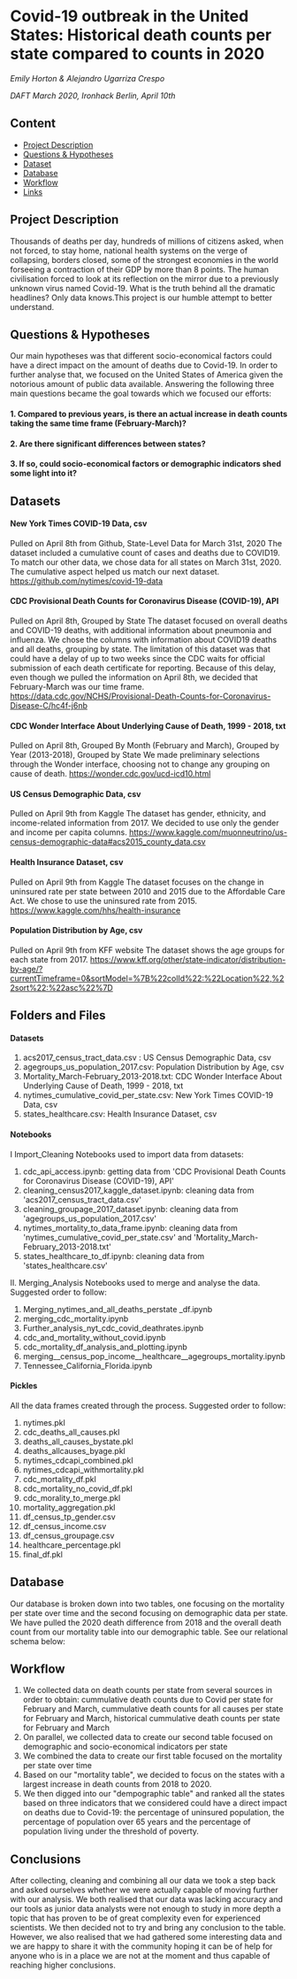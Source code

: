 # Covid-19 outbreak in the United States: Historical death counts per state compared to counts in 2020
*Emily Horton & Alejandro Ugarriza Crespo*

*DAFT March 2020, Ironhack Berlin, April 10th*

## Content
- [Project Description](#project-description)
- [Questions & Hypotheses](#questions-hypotheses)
- [Dataset](#dataset)
- [Database](#database)
- [Workflow](#workflow)
- [Links](#links)

## Project Description
Thousands of deaths per day, hundreds of millions of citizens asked, when not forced, to stay home, national health systems on the verge of collapsing, borders closed, some of the strongest economies in the world forseeing a contraction of their GDP by more than 8 points. The human civilisation forced to look at its reflection on the mirror due to a previously unknown virus named Covid-19.
What is the truth behind all the dramatic headlines? Only data knows.This project is our humble attempt to better understand.

## Questions & Hypotheses
Our main hypotheses was that different socio-economical factors could have a direct impact on the amount of deaths due to Covid-19. In order to further analyse that, we focused on the United States of America given the notorious amount of public data available. Answering the following three main questions became the goal towards which we focused our efforts:
#### 1. Compared to previous years, is there an actual increase in death counts taking the same time frame (February-March)?
#### 2. Are there significant differences between states?
#### 3. If so, could socio-economical factors or demographic indicators shed some light into it?

## Datasets
#### New York Times COVID-19 Data, csv
Pulled on April 8th from Github, State-Level Data for March 31st, 2020
The dataset included a cumulative count of cases and deaths due to COVID19. To match our other data, we chose data for all states on March 31st, 2020. The cumulative aspect helped us match our next dataset. 
https://github.com/nytimes/covid-19-data

#### CDC Provisional Death Counts for Coronavirus Disease (COVID-19), API
Pulled on April 8th, Grouped by State 
The dataset focused on overall deaths and COVID-19 deaths, with additional information about pneumonia and influenza. We chose the columns with information about COVID19 deaths and all deaths, grouping by state. 
The limitation of this dataset was that could have a delay of up to two weeks since the CDC waits for official submission of each death certificate for reporting. Because of this delay, even though we pulled the information on April 8th, we decided that February-March was our time frame.
https://data.cdc.gov/NCHS/Provisional-Death-Counts-for-Coronavirus-Disease-C/hc4f-j6nb

#### CDC Wonder Interface About Underlying Cause of Death, 1999 - 2018, txt
Pulled on April 8th, Grouped By Month (February and March), Grouped by Year (2013-2018), Grouped by State
We made preliminary selections through the Wonder interface, choosing not to change any grouping on cause of death. 
https://wonder.cdc.gov/ucd-icd10.html

#### US Census Demographic Data, csv
Pulled on April 9th from Kaggle
The dataset has gender, ethnicity, and income-related information from 2017. We decided to use only the gender and income per capita columns. 
https://www.kaggle.com/muonneutrino/us-census-demographic-data#acs2015_county_data.csv

#### Health Insurance Dataset, csv
Pulled on April 9th from Kaggle
The dataset focuses on the change in uninsured rate per state between 2010 and 2015 due to the Affordable Care Act. We chose to use the uninsured rate from 2015. 
https://www.kaggle.com/hhs/health-insurance

#### Population Distribution by Age, csv
Pulled on April 9th from KFF website
The dataset shows the age groups for each state from 2017. 
https://www.kff.org/other/state-indicator/distribution-by-age/?currentTimeframe=0&sortModel=%7B%22colId%22:%22Location%22,%22sort%22:%22asc%22%7D

## Folders and Files
#### Datasets
   1. acs2017_census_tract_data.csv : US Census Demographic Data, csv
   2. agegroups_us_population_2017.csv: Population Distribution by Age, csv
   3. Mortality_March-February_2013-2018.txt: CDC Wonder Interface About Underlying Cause of Death, 1999 - 2018, txt
   4. nytimes_cumulative_covid_per_state.csv: New York Times COVID-19 Data, csv
   5. states_healthcare.csv: Health Insurance Dataset, csv
    
#### Notebooks
   I Import_Cleaning
   Notebooks used to import data from datasets:
   1. cdc_api_access.ipynb: getting data from 'CDC Provisional Death Counts for Coronavirus Disease (COVID-19), API'
   2. cleaning_census2017_kaggle_dataset.ipynb: cleaning data from 'acs2017_census_tract_data.csv'
   3. cleaning_groupage_2017_dataset.ipynb: cleaning data from 'agegroups_us_population_2017.csv'
   4. nytimes_mortality_to_data_frame.ipynb: cleaning data from 'nytimes_cumulative_covid_per_state.csv' and 'Mortality_March-              February_2013-2018.txt'
   5. states_healthcare_to_df.ipynb: cleaning data from 'states_healthcare.csv'
        
   II. Merging_Analysis
   Notebooks used to merge and analyse the data. Suggested order to follow:
   1. Merging_nytimes_and_all_deaths_perstate _df.ipynb
   2. merging_cdc_mortality.ipynb
   3. Further_analysis_nyt_cdc_covid_deathrates.ipynb
   4. cdc_and_mortality_without_covid.ipynb
   5. cdc_mortality_df_analysis_and_plotting.ipynb
   6. merging__census_pop_income__healthcare__agegroups_mortality.ipynb
   7. Tennessee_California_Florida.ipynb
     
#### Pickles
   All the data frames created through the process. Suggested order to follow:
   1. nytimes.pkl
   2. cdc_deaths_all_causes.pkl
   3. deaths_all_causes_bystate.pkl
   4. deaths_allcauses_byage.pkl
   5. nytimes_cdcapi_combined.pkl
   6. nytimes_cdcapi_withmortality.pkl
   7. cdc_mortality_df.pkl
   8. cdc_mortality_no_covid_df.pkl
   9. cdc_morality_to_merge.pkl
   10. mortality_aggregation.pkl
   11. df_census_tp_gender.csv
   12. df_census_income.csv
   13. df_census_groupage.csv
   14. healthcare_percentage.pkl
   15. final_df.pkl
    


## Database
Our database is broken down into two tables, one focusing on the mortality per state over time and the second focusing on demographic data per state. We have pulled the 2020 death difference from 2018 and the overall death count from our mortality table into our demographic table. See our relational schema below:

## Workflow
1. We collected data on death counts per state from several sources in order to obtain: cummulative death counts due to Covid per state for February and March, cummulative death counts for all causes per state for February and March, historical cummulative death counts per state for February and March
2. On parallel, we collected data to create our second table focused on demographic and socio-economical indicators per state
3. We combined the data to create our first table focused on the mortality per state over time
4. Based on our "mortality table", we decided to focus on the states with a largest increase in death counts from 2018 to 2020.
5. We then digged into our "dempographic table" and ranked all the states based on three indicators that we considered could have a direct impact on deaths due to Covid-19: the percentage of uninsured population, the percentage of population over 65 years and the percentage of population living under the threshold of poverty.

## Conclusions
After collecting, cleaning and combining all our data we took a step back and asked ourselves whether we were actually capable of moving further with our analysis. We both realised that our data was lacking accuracy and our tools as junior data analysts were not enough to study in more depth a topic that has proven to be of great complexity even for experienced scientists.
We then decided not to try and bring any conclusion to the table.
However, we also realised that we had gathered some interesting data and we are happy to share it with the community hoping it can be of help for anyone who is in a place we are not at the moment and thus capable of reaching higher conclusions.



